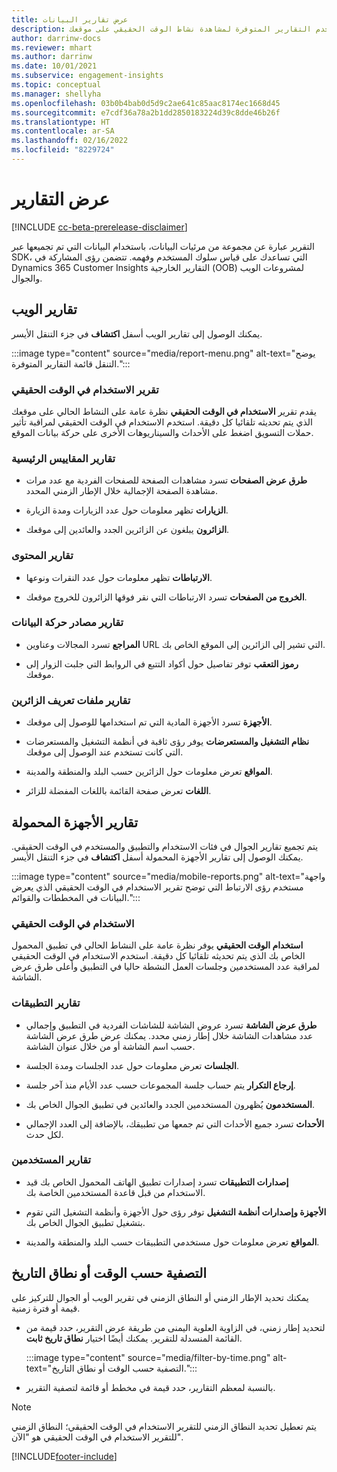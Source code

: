 ```yaml
---
title: عرض تقارير البيانات
description: استخدم التقارير المتوفرة لمشاهدة نشاط الوقت الحقيقي على موقعك.
author: darrinw-docs
ms.reviewer: mhart
ms.author: darrinw
ms.date: 10/01/2021
ms.subservice: engagement-insights
ms.topic: conceptual
ms.manager: shellyha
ms.openlocfilehash: 03b0b4bab0d5d9c2ae641c85aac8174ec1668d45
ms.sourcegitcommit: e7cdf36a78a2b1dd2850183224d39c8dde46b26f
ms.translationtype: HT
ms.contentlocale: ar-SA
ms.lasthandoff: 02/16/2022
ms.locfileid: "8229724"
---
```

# <a name="view-reports"></a>عرض التقارير

[!INCLUDE [cc-beta-prerelease-disclaimer](includes/cc-beta-prerelease-disclaimer.md)]

التقرير عبارة عن مجموعة من مرئيات البيانات، باستخدام البيانات التي تم تجميعها عبر SDK، التي تساعدك على قياس سلوك المستخدم وفهمه. تتضمن رؤى المشاركة في Dynamics 365 Customer Insights التقارير الخارجية (OOB) لمشروعات الويب والجوال.  

## <a name="web-reports"></a>تقارير الويب

يمكنك الوصول إلى تقارير الويب أسفل **اكتشاف** في جزء التنقل الأيسر.

:::image type="content" source="media/report-menu.png" alt-text="يوضح التنقل قائمة التقارير المتوفرة.":::

### <a name="real-time-usage-report"></a>تقرير الاستخدام في الوقت الحقيقي

يقدم تقرير **الاستخدام في الوقت الحقيقي** نظرة عامة على النشاط الحالي على موقعك الذي يتم تحديثه تلقائيا كل دقيقة. استخدم الاستخدام في الوقت الحقيقي لمراقبة تأثير حملات التسويق اضغط على الأحداث والسيناريوهات الأخرى على حركة بيانات الموقع.

### <a name="key-metrics-reports"></a>تقارير المقاييس الرئيسية

- **طرق عرض الصفحات** تسرد مشاهدات الصفحة للصفحات الفردية مع عدد مرات مشاهدة الصفحة الإجمالية خلال الإطار الزمني المحدد.

- **الزيارات** تظهر معلومات حول عدد الزيارات ومدة الزيارة.

- **الزائرون** يبلغون عن الزائرين الجدد والعائدين إلى موقعك.

### <a name="content-reports"></a>تقارير المحتوى

- **الارتباطات** تظهر معلومات حول عدد النقرات ونوعها.

- **الخروج من الصفحات** تسرد الارتباطات التي نقر فوقها الزائرون للخروج موقعك.

### <a name="traffic-sources-reports"></a>تقارير مصادر حركة البيانات

- **‏‫المراجع‬** تسرد المجالات وعناوين URL التي تشير إلى الزائرين إلى الموقع الخاص بك.

- **رموز التعقب** توفر تفاصيل حول أكواد التتبع في الروابط التي جلبت الزوار إلى موقعك.

### <a name="visitor-profiles-reports"></a>تقارير ملفات تعريف الزائرين

- **الأجهزة** تسرد الأجهزة المادية التي تم استخدامها للوصول إلى موقعك.

- **نظام التشغيل والمستعرضات** يوفر رؤى ثاقبة في أنظمة التشغيل والمستعرضات التي كانت تستخدم عند الوصول إلى موقعك.

- **المواقع** تعرض معلومات حول الزائرين حسب البلد والمنطقة والمدينة.

- **اللغات** تعرض صفحة القائمة باللغات المفضلة للزائر.

## <a name="mobile-reports"></a>تقارير الأجهزة المحمولة

يتم تجميع تقارير الجوال في فئات الاستخدام والتطبيق والمستخدم في الوقت الحقيقي. يمكنك الوصول إلى تقارير الأجهزة المحمولة أسفل **اكتشاف** في جزء التنقل الأيسر.   

:::image type="content" source="media/mobile-reports.png" alt-text="واجهة مستخدم رؤى الارتباط التي توضح تقرير الاستخدام في الوقت الحقيقي الذي يعرض البيانات في المخططات والقوائم.":::   

### <a name="real-time-usage"></a>الاستخدام في الوقت الحقيقي

**استخدام الوقت الحقيقي** يوفر نظرة عامة على النشاط الحالي في تطبيق المحمول الخاص بك الذي يتم تحديثه تلقائيا كل دقيقة. استخدم الاستخدام في الوقت الحقيقي لمراقبة عدد المستخدمين وجلسات العمل النشطة حاليا في التطبيق وأعلى طرق عرض الشاشة.

### <a name="app-reports"></a>تقارير التطبيقات

- **طرق عرض الشاشة** تسرد عروض الشاشة للشاشات الفردية في التطبيق وإجمالي عدد مشاهدات الشاشة خلال إطار زمني محدد. يمكنك عرض طرق عرض الشاشة حسب اسم الشاشة أو من خلال عنوان الشاشة.

- **الجلسات** تعرض معلومات حول عدد الجلسات ومدة الجلسة.

- **إرجاع التكرار‬** يتم حساب جلسة المجموعات حسب عدد الأيام منذ آخر جلسة.

- **المستخدمون** يُظهرون المستخدمين الجدد والعائدين في تطبيق الجوال الخاص بك.

- **الأحداث** تسرد جميع الأحداث التي تم جمعها من تطبيقك، بالإضافة إلى العدد الإجمالي لكل حدث.

### <a name="user-reports"></a>تقارير المستخدمين

- **إصدارات التطبيقات** تسرد إصدارات تطبيق الهاتف المحمول الخاص بك قيد الاستخدام من قبل قاعدة المستخدمين الخاصة بك.

- **الأجهزة وإصدارات أنظمة التشغيل** توفر رؤى حول الأجهزة وأنظمة التشغيل التي تقوم بتشغيل تطبيق الجوال الخاص بك.

- **المواقع** تعرض معلومات حول مستخدمي التطبيقات حسب البلد والمنطقة والمدينة.

## <a name="filter-by-time-or-date-range"></a>التصفية حسب الوقت أو نطاق التاريخ

يمكنك تحديد الإطار الزمني أو النطاق الزمني في تقرير الويب أو الجوال للتركيز على قيمة أو فترة زمنية. 

- لتحديد إطار زمني، في الزاوية العلوية اليمنى من طريقة عرض التقرير، حدد قيمة من القائمة المنسدلة للتقرير. يمكنك أيضًا اختيار **نطاق تاريخ ثابت**. 

  :::image type="content" source="media/filter-by-time.png" alt-text="التصفية حسب الوقت أو نطاق التاريخ.":::   

- بالنسبة لمعظم التقارير، حدد قيمة في مخطط أو قائمة لتصفية التقرير.

> [!NOTE]
> يتم تعطيل تحديد النطاق الزمني للتقرير الاستخدام في الوقت الحقيقي؛ النطاق الزمني للتقرير الاستخدام في الوقت الحقيقي هو "الآن".


[!INCLUDE[footer-include](../includes/footer-banner.md)]
